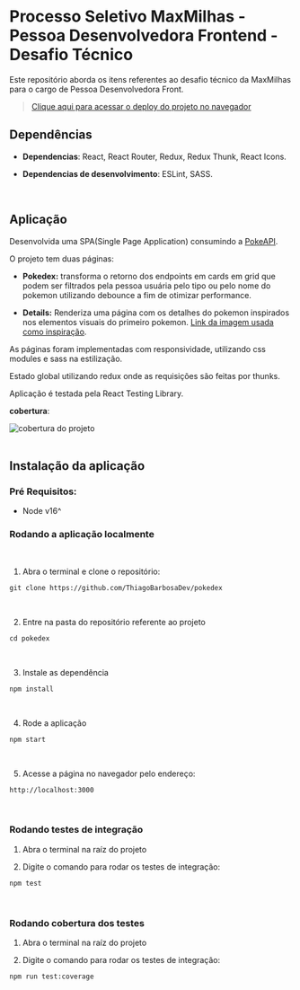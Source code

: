 # Processo Seletivo MaxMilhas - Pessoa Desenvolvedora Frontend - Desafio Técnico
Este repositório aborda os itens referentes ao desafio técnico da MaxMilhas para o cargo de Pessoa Desenvolvedora Front.

>[Clique aqui para acessar o deploy do projeto no navegador](pokedex-mocha-tau.vercel.app/)


## Dependências
* **Dependencias**: React, React Router, Redux, Redux Thunk, React Icons.

* **Dependencias de desenvolvimento**: ESLint, SASS.  
</br>

## Aplicação
Desenvolvida uma SPA(Single Page Application) consumindo a [PokeAPI](https://pokeapi.co/). 

O projeto tem duas páginas:
* **Pokedex:** transforma o retorno dos endpoints em cards em grid que podem ser filtrados pela pessoa usuária pelo tipo ou pelo nome do pokemon utilizando debounce a fim de otimizar performance.

* **Details:** Renderiza uma página com os detalhes do pokemon inspirados nos elementos visuais do primeiro pokemon. [Link da imagem usada como inspiração](https://i.imgur.com/ECSMRMX.png). 

As páginas foram implementadas com responsividade, utilizando css modules e sass na estilização.

Estado global utilizando redux onde as requisições são feitas por thunks.

Aplicação é testada pela React Testing Library.

**cobertura**:

<img src="https://i.imgur.com/Kvxo7xA.png" alt="cobertura do projeto"/>
</br>
</br>

## Instalação da aplicação

### Pré Requisitos:
* Node v16^

### Rodando a aplicação localmente
<br>

1. Abra o terminal e clone o repositório:

```
git clone https://github.com/ThiagoBarbosaDev/pokedex
```

<br>

2. Entre na pasta do repositório referente ao projeto

```
cd pokedex
```

<br>

3. Instale as dependência

```
npm install
```

<br>

4. Rode a aplicação

```
npm start
```

<br>

5. Acesse a página no navegador pelo endereço:

```
http://localhost:3000
```

<br>

### Rodando testes de integração

1. Abra o terminal na raíz do projeto
   
2. Digite o comando para rodar os testes de integração:

```
npm test
```

<br>

### Rodando cobertura dos testes

1. Abra o terminal na raíz do projeto
   
2. Digite o comando para rodar os testes de integração:
```
npm run test:coverage
```

